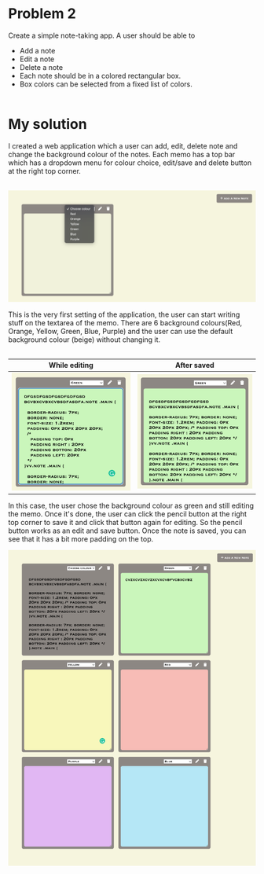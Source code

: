 # Problem 2

Create a simple note-taking app. A user should be able to
- Add a note
- Edit a note
- Delete a note
- Each note should be in a colored rectangular box. 
- Box colors can be selected from a fixed list of colors.
</br></br>

# My solution
I created a web application which a user can add, edit, delete note and change the background colour of the notes.
Each memo has a top bar which has a dropdown menu for colour choice, edit/save and delete button at the right top corner. 
</br></br>

![Sketch](/images/note1.png)  

This is the very first setting of the application, the user can start writing stuff on the textarea of the memo. There are 6 background colours(Red, Orange, Yellow, Green, Blue, Purple) and the user can use the default background colour (beige) without changing it.
</br></br>

While editing               |  After saved
:-------------------------:|:-------------------------:
![Sketch](/images/note2.png)|![Sketch](/images/note3.png)

In this case, the user chose the background colour as green and still editing the memo. Once it's done, the user can click the pencil button at the right top corner to save it and click that button again for editing. So the pencil button works as an edit and save button. Once the note is saved, you can see that it has a bit more padding on the top.






![Sketch](/images/noteApp.png)
